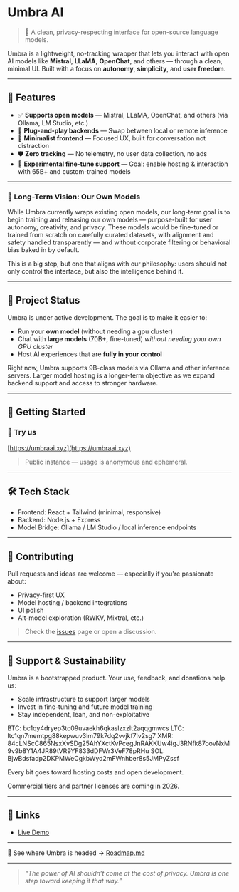 # Umbra AI

> 🧠 A clean, privacy-respecting interface for open-source language models.

Umbra is a lightweight, no-tracking wrapper that lets you interact with open AI models like **Mistral**, **LLaMA**, **OpenChat**, and others — through a clean, minimal UI. Built with a focus on **autonomy**, **simplicity**, and **user freedom**.


---

## 🌟 Features

- ✅ **Supports open models** — Mistral, LLaMA, OpenChat, and others (via Ollama, LM Studio, etc.)
- 🧩 **Plug-and-play backends** — Swap between local or remote inference
- 🧼 **Minimalist frontend** — Focused UX, built for conversation not distraction
- 🛡️ **Zero tracking** — No telemetry, no user data collection, no ads
- 💬 **Experimental fine-tune support** — Goal: enable hosting & interaction with 65B+ and custom-trained models

---

### 🌌 Long-Term Vision: Our Own Models

While Umbra currently wraps existing open models, our long-term goal is to begin training and releasing our own models — purpose-built for user autonomy, creativity, and privacy. These models would be fine-tuned or trained from scratch on carefully curated datasets, with alignment and safety handled transparently — and without corporate filtering or behavioral bias baked in by default.

This is a big step, but one that aligns with our philosophy: users should not only control the interface, but also the intelligence behind it.

---

## 🚧 Project Status

Umbra is under active development. The goal is to make it easier to:

- Run your **own model** (without needing a gpu cluster)
- Chat with **large models** (70B+, fine-tuned) *without needing your own GPU cluster*
- Host AI experiences that are **fully in your control**

Right now, Umbra supports 9B-class models via Ollama and other inference servers. Larger model hosting is a longer-term objective as we expand backend support and access to stronger hardware.

---
## 🚀 Getting Started

### 🔗 Try us  
[https://umbraai.xyz](https://umbraai.xyz)

> Public instance — usage is anonymous and ephemeral.

---

## 🛠️ Tech Stack

- Frontend: React + Tailwind (minimal, responsive)
- Backend: Node.js + Express
- Model Bridge: Ollama / LM Studio / local inference endpoints

---

## 💬 Contributing

Pull requests and ideas are welcome — especially if you're passionate about:
- Privacy-first UX
- Model hosting / backend integrations
- UI polish
- Alt-model exploration (RWKV, Mixtral, etc.)

> Check the [issues](https://github.com/umbra-ai1/umbra-ai/issues) page or open a discussion.

---

## 💸 Support & Sustainability

Umbra is a bootstrapped product. Your use, feedback, and donations help us:

- Scale infrastructure to support larger models
- Invest in fine-tuning and future model training
- Stay independent, lean, and non-exploitative

BTC: bc1qy4dryep3tc09uvaekh6qkaslzxzlt2aqqgmwcs
LTC: ltc1qn7memtpg88kepwuv3lm79k7dq2vvjkf7lv2sg7
XMR: 84cLNScC865NsxXvSDg25AhYXctKvPcegJnRAKKUw4igJ3RNfk87oovNxM9v9b8Y1A4JR89tVR9YF833dDFWr3VeF78pRHu
SOL: BjwBdsfadp2DKPMWeCgkbWyd2mFWnhber8s5JMPyZssf

Every bit goes toward hosting costs and open development.

Commercial tiers and partner licenses are coming in 2026.

---
## 🔗 Links

- [Live Demo](https://umbraai.xyz)

---

📍 See where Umbra is headed → [Roadmap.md](./docs/Roadmap.md)

---

> _“The power of AI shouldn’t come at the cost of privacy. Umbra is one step toward keeping it that way.”_

